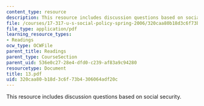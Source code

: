 ```yaml
---
content_type: resource
description: This resource includes discussion questions based on social security.
file: /courses/17-317-u-s-social-policy-spring-2006/320caa80b18d3c6f73b4306064adf20c_13.pdf
file_type: application/pdf
learning_resource_types:
- Readings
ocw_type: OCWFile
parent_title: Readings
parent_type: CourseSection
parent_uid: 536e0c27-28e4-dfd0-c239-af83a9c94280
resourcetype: Document
title: 13.pdf
uid: 320caa80-b18d-3c6f-73b4-306064adf20c
---
```

This resource includes discussion questions based on social security.

